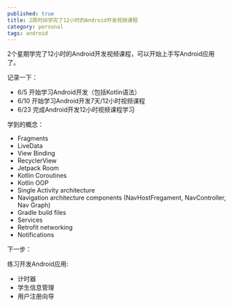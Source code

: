 ```yaml
---
published: true
title: 2周时间学完了12小时的Android开发视频课程
category: personal
tags: android
---
```

2个星期学完了12小时的Android开发视频课程，可以开始上手写Android应用了。

记录一下：

- 6/5 开始学习Android开发（包括Kotlin语法）
- 6/10 开始学习Android开发7天/12小时视频课程
- 6/23 完成Android开发12小时视频课程学习
  

学到的概念：

- Fragments
- LiveData
- View Binding
- RecyclerView
- Jetpack Room
- Kotlin Coroutines
- Kotlin OOP
- Single Activity architecture
- Navigation architecture components (NavHostFregament, NavController, Nav Graph)
- Gradle build files
- Services
- Retrofit networking
- Notifications


下一步：

练习开发Android应用:

- 计时器
- 学生信息管理
- 用户注册向导

